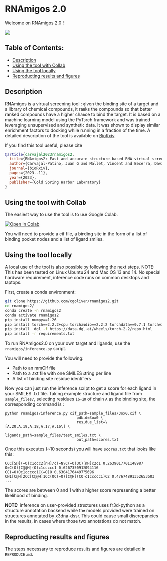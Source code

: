 # RNAmigos 2.0

Welcome on RNAmigos 2.0 !

<img src="figs/rnamigos2.png">

## Table of Contents:

- [Description](#description)
- [Using the tool with Collab](#Using-the-tool-with-Collab)
- [Using the tool locally](#Using-the-tool-locally)
- [Reproducting results and figures](#Reproducting-results-and-figures)

## Description

RNAmigos is a virtual screening tool : given the binding site of a target and a library of chemical compounds, it
ranks the compounds so that better ranked compounds have a higher chance to bind the target.
It is based on a machine learning model using the PyTorch framework and was trained leveraging unsupervised and
synthetic data.
It was shown to display similar enrichment factors to docking while running in a fraction of the time.
A detailed description of the tool is available
on [BioRxiv](https://www.biorxiv.org/content/10.1101/2023.11.23.568394v2).

If you find this tool useful, please cite

```bib
@article{carvajal2023rnamigos2,
  title={RNAmigos2: Fast and accurate structure-based RNA virtual screening with semi-supervised graph learning and large-scale docking data},
  author={Carvajal-Patino, Juan G and Mallet, Vincent and Becerra, David and Ni{\~n}o Vasquez, Luis Fernando and Oliver, Carlos and Waldisp{\"u}hl, J{\'e}r{\^o}me},
  journal={bioRxiv},
  pages={2023--11},
  year={2023},
  publisher={Cold Spring Harbor Laboratory}
}
```

## Using the tool with Collab

The easiest way to use the tool is to use Google Colab.

[![Open In Colab](https://colab.research.google.com/assets/colab-badge.svg)](https://colab.research.google.com/github/cgoliver/rnamigos2/blob/master/rnamigos_inference.ipynb)

You will need to provide a cif file, a binding site in the form of a list of binding pocket nodes and a list of ligand
smiles.

## Using the tool locally

A local use of the tool is also possible by following the next steps.
NOTE: This has been tested on Linux Ubuntu 24 and Mac OS 13 and 14. No special hardware requirement, inference code runs
on common desktops and laptops.

First, create a conda environment:

```bash
git clone https://github.com/cgoliver/rnamigos2.git
cd rnamigos2/
conda create -n rnamigos2
conda activate rnamigos2
pip install numpy==1.26
pip install torch==2.2.2+cpu torchaudio==2.2.2 torchdata==0.7.1 torchvision==0.17.2 --index-url https://download.pytorch.org/whl/cpu
pip install  dgl -f https://data.dgl.ai/wheels/torch-2.2/repo.html
pip install -r requirements.txt
```

To run RNAmigos2.0 on your own target and ligands, use the `rnamigos/inference.py` script.

You will need to provide the following:

* Path to an mmCif file
* Path to a .txt file with one SMILES string per line
* A list of binding site residue identifiers

Now you can just run the inference script to get a score for each ligand in your SMILES .txt file.
Taking example structure and ligand file from `sample_files/`, selecting residues `16-20` of chain `A` as the binding
site, the corresponding command is :

```
python rnamigos/inference.py cif_path=sample_files/3ox0.cif \
                                pdbid=3ox0 \
                                residue_list=\[A.20,A.19,A.18,A.17,A.16\] \
                                ligands_path=sample_files/test_smiles.txt \
                                out_path=scores.txt
``` 

Once this executes (~10 seconds) you will have `scores.txt` that looks like this:

```
CCC[S@](=O)c1ccc2[nH]/c(=N\C(=O)OC)[nH]c2c1 0.2639017701148987
O=C(O)[C@@H](O)c1ccccc1 0.6267350912094116
CC(=O)Oc1ccccc1C(=O)O 0.6304176449775696
CN1[C@H]2CC[C@@H]1CC(OC(=O)[C@H](CO)c1ccccc1)C2 0.47674891352653503
...
```

The scores are between 0 and 1 with a higher score representing a better likelihood of binding.

**NOTE:** inference on user-provided structures uses fr3d-python as a structure annotation backend while the models 
provided were trained on structures annotated by x3dna-dssr. 
This could cause small discrepancies in the results, in cases where those two annotations do not match.

## Reproducting results and figures

The steps necessary to reproduce results and figures are detailed in `REPRODUCE.md`.
